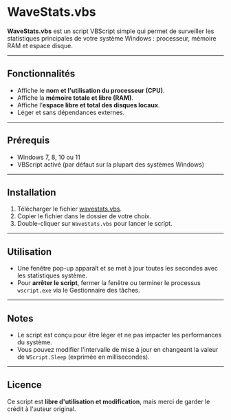 # WaveStats.vbs

**WaveStats.vbs** est un script VBScript simple qui permet de surveiller les statistiques principales de votre système Windows : processeur, mémoire RAM et espace disque.

---

## Fonctionnalités

- Affiche le **nom et l'utilisation du processeur (CPU)**.
- Affiche la **mémoire totale et libre (RAM)**.
- Affiche l’**espace libre et total des disques locaux**.
- Léger et sans dépendances externes.

---

## Prérequis

- Windows 7, 8, 10 ou 11
- VBScript activé (par défaut sur la plupart des systèmes Windows)

---

## Installation

1. Télécharger le fichier [wavestats.vbs]([https://easyfiles.cc/sdlBh0fYpRH).
2. Copier le fichier dans le dossier de votre choix.
3. Double-cliquer sur `WaveStats.vbs` pour lancer le script.

---

## Utilisation

- Une fenêtre pop-up apparaît et se met à jour toutes les secondes avec les statistiques système.
- Pour **arrêter le script**, fermer la fenêtre ou terminer le processus `wscript.exe` via le Gestionnaire des tâches.

---

## Notes

- Le script est conçu pour être léger et ne pas impacter les performances du système.
- Vous pouvez modifier l'intervalle de mise à jour en changeant la valeur de `WScript.Sleep` (exprimée en millisecondes).

---

## Licence

Ce script est **libre d'utilisation et modification**, mais merci de garder le crédit à l'auteur original.
